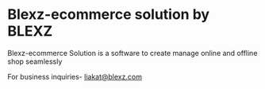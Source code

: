 # Blexz-ecommerce solution by BLEXZ
Blexz-ecommerce Solution is a software to create manage online and offline shop seamlessly

For business inquiries- liakat@blexz.com
